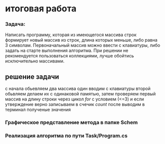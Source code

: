 ﻿# **итоговая работа** 
### Задача: 
Написать программу, которая из имеющегося массива строк формирует новый массив из строк, 
длина которых меньше, либо равна 3 символам. Первоначальный массив можно ввести с клавиатуры, либо задать на старте выполнения алгоритма.
При решении не рекомендуется пользоваться коллекциями, лучше обойтись исключительно массивами.
## **решение задачи**
с начала обьевляем два массива один вводим с клавиатуры второй обьвляем  делаем их с одинаковой памятью, затем проверяем первый массив на длину строки через цикол *for* с условием (<=3) и если утверждение верно записываем в счечик *count* после выводим в терминал полученые значения 
### Графическое представление метода в папке Schem
### Реализация алгоритма по пути Task/Program.cs